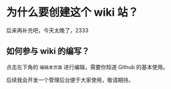# 为什么要创建这个 wiki 站？

后来再补充吧，今天太晚了，2333

## 如何参与 wiki 的编写？
点击左下角的 `编辑本页面` 进行编辑，需要你知道 Github 的基本使用。

后续我会开发一个管理后台便于大家使用，敬请期待。
